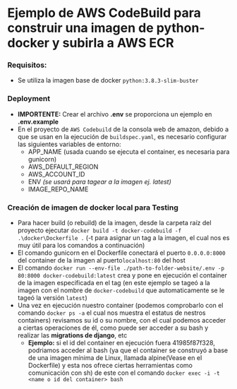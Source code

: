 # Ejemplo de AWS CodeBuild para construir una imagen de python-docker y subirla a AWS ECR

### Requisitos:
- Se utiliza la imagen base de docker `python:3.8.3-slim-buster`

### Deployment
- __IMPORTENTE:__ Crear el archivo **.env** se proporciona un ejemplo en **.env.example**
- En el proyecto de `AWS Codebuild` de la consola web de amazon, debido a que se usan en la ejecución de `buildspec.yaml`, es necesario configurar las siguientes variables de entorno:
    - APP_NAME (usada cuando se ejecuta el container, es necesaria para gunicorn)
    - AWS_DEFAULT_REGION
    - AWS_ACCOUNT_ID
    - ENV _(se usará para tagear a la imagen ej. latest)_
    - IMAGE_REPO_NAME

### Creación de imagen de docker local para Testing
- Para hacer build (o rebuild) de la imagen, desde la carpeta raíz del proyecto ejecutar `docker build -t docker-codebuild -f .\docker\Dockerfile .` (-t para asignar un tag a la imagen, el cual nos es muy útil para los comandos a continuación)
- El comando gunicorn en el Dockerfile conectará el puerto `0.0.0.0:8000` del container de la imagen al puerto`localhost:80` del host
- El comando `docker run --env-file ./path-to-folder-website/.env -p 80:8000 docker-codebuild:latest` crea y pone en ejecución el container de la imagen especificada en el tag (en este ejemplo se tageó a la imagen con el nombre de `docker-codebuild` que automaticamente se le tageó la versión `latest`)
- Una vez en ejecución nuestro container (podemos comprobarlo con el comando `docker ps -a` el cual nos muestra el estatus de nestros containers) revisamos su id o su nombre, con el cual podemos acceder a ciertas operaciones de él, como puede ser acceder a su bash y realizar las **migrations de django**, etc
    - **Ejemplo:** si el id del container en ejecución fuera 41985f87f328, podriamos acceder al bash (ya que el container se construyó a base de una imagen mínima de Linux, llamada alpine(Vease en el Dockerfile) y esta nos ofrece ciertas herramientas como comunicación con sh) de este con el comando `docker exec -i -t <name o id del container> bash`